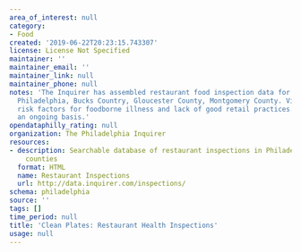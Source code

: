 ```yaml
---
area_of_interest: null
category:
- Food
created: '2019-06-22T20:23:15.743307'
license: License Not Specified
maintainer: ''
maintainer_email: ''
maintainer_link: null
maintainer_phone: null
notes: 'The Inquirer has assembled restaurant food inspection data for four counties:
  Philadelphia, Bucks Country, Gloucester County, Montgomery County. Violations include
  risk factors for foodborne illness and lack of good retail practices. Updated on
  an ongoing basis.'
opendataphilly_rating: null
organization: The Philadelphia Inquirer
resources:
- description: Searchable database of restaurant inspections in Philadelphia and surrounding
    counties
  format: HTML
  name: Restaurant Inspections
  url: http://data.inquirer.com/inspections/
schema: philadelphia
source: ''
tags: []
time_period: null
title: 'Clean Plates: Restaurant Health Inspections'
usage: null
---
```

